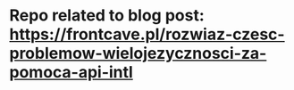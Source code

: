 # Repo related to blog post: https://frontcave.pl/rozwiaz-czesc-problemow-wielojezycznosci-za-pomoca-api-intl
